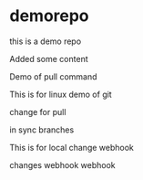 # demorepo
this is a demo repo

Added some content

Demo of pull command

This is for linux demo of git

change for pull

in sync branches

This is for local change
webhook

changes
webhook
webhook


